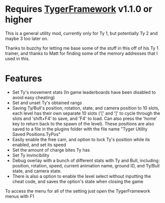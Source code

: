 # Requires [<ins>TygerFramework</ins>](https://github.com/ElusiveFluffy/TygerFramework/releases) v1.1.0 or higher

This is a general utility mod, currently only for Ty 1, but potentially Ty 2 and maybe 3 too later on. 

Thanks to buzchy for letting me base some of the stuff in this off of his Ty 1 trainer, and thanks to Matt for finding some of the memory addresses that I used in this.
# Features
- Set Ty's movement stats (In game leaderboards have been disabled to avoid easy cheating)
- Set and unset Ty's obtained rangs
- Saving Ty/Bull's position, rotation, state, and camera position to 10 slots, each level has their own separate 10 slots ('[' and ']' to cycle through the slots and 'shift+F4' to save, and 'F4' to load. Can also press the 'home' key to return back to the spawn of the level).
These positions are also saved to a file in the plugins folder with the file name "Tyger Utility Saved Positions.TyPos"
- Easily enable the free cam, and option to lock Ty's position while its enabled, and set its speed
- Set the amount of charge bites Ty has
- Set Ty invincibility
- Debug overlay with a bunch of different stats with Ty and Bull, including: position, rotation, speed, current animation name, ground ID, and Ty/Bull state, and camera state.
- There is also a option to enable the level select without inputting the cheat code, and saves the option's state when closing the game

To access the menu for all of the setting just open the TygerFramework menus with F1

